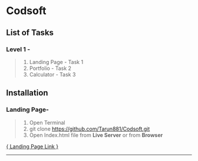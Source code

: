 # Codsoft

## List of Tasks
### Level 1 -
  > 1. Landing Page  -     Task 1  
  > 2. Portfolio  -        Task 2  
  > 3. Calculator  -       Task 3  

## Installation  

### Landing Page-


  > 1. Open Terminal  
  > 2. git clone https://github.com/Tarun881/Codsoft.git  
  > 3. Open Index.html file from **Live Server** or from **Browser**  
  
  [{ Landing Page Link }](https://github.com/Tarun881/Codsoft/tree/ff160cbf5f1b9c96b5862d6ba519c656cdfd535b/Task-1-landing-page)
  ***
